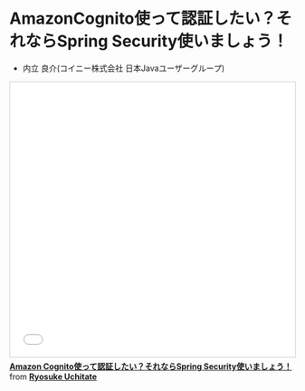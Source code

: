 # AmazonCognito使って認証したい？それならSpring Security使いましょう！

- 内⽴ 良介(コイニー株式会社 ⽇本Javaユーザーグループ)

<iframe src="//www.slideshare.net/slideshow/embed_code/key/YFLUuK6Rvrq6z" width="595" height="485" frameborder="0" marginwidth="0" marginheight="0" scrolling="no" style="border:1px solid #CCC; border-width:1px; margin-bottom:5px; max-width: 100%;" allowfullscreen> </iframe> <div style="margin-bottom:5px"> <strong> <a href="//www.slideshare.net/RyosukeUchitate/amazon-cognitospring-security" title="Amazon Cognito使って認証したい？それならSpring Security使いましょう！" target="_blank">Amazon Cognito使って認証したい？それならSpring Security使いましょう！</a> </strong> from <strong><a href="//www.slideshare.net/RyosukeUchitate" target="_blank">Ryosuke Uchitate</a></strong> </div>
